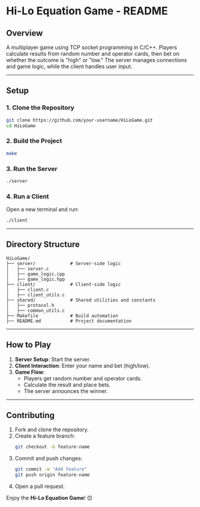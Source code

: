 # Hi-Lo Equation Game - README

## **Overview**
A multiplayer game using TCP socket programming in C/C++. Players calculate results from random number and operator cards, then bet on whether the outcome is "high" or "low." The server manages connections and game logic, while the client handles user input.

---

## **Setup**

### **1. Clone the Repository**
```bash
git clone https://github.com/your-username/HiLoGame.git
cd HiLoGame
```

### **2. Build the Project**
```bash
make
```

### **3. Run the Server**
```bash
./server
```

### **4. Run a Client**
Open a new terminal and run:
```bash
./client
```

---

## **Directory Structure**
```
HiLoGame/
├── server/             # Server-side logic
│   ├── server.c
│   ├── game_logic.cpp
│   ├── game_logic.hpp
├── client/             # Client-side logic
│   ├── client.c
│   ├── client_utils.c
├── shared/             # Shared utilities and constants
│   ├── protocol.h
│   ├── common_utils.c
├── Makefile            # Build automation
├── README.md           # Project documentation
```

---

## **How to Play**
1. **Server Setup**: Start the server.
2. **Client Interaction**: Enter your name and bet (high/low).
3. **Game Flow**:
   - Players get random number and operator cards.
   - Calculate the result and place bets.
   - The server announces the winner.

---

## **Contributing**
1. Fork and clone the repository.
2. Create a feature branch:
   ```bash
   git checkout -b feature-name
   ```
3. Commit and push changes:
   ```bash
   git commit -m "Add feature"
   git push origin feature-name
   ```
4. Open a pull request.


Enjoy the **Hi-Lo Equation Game**! 😊